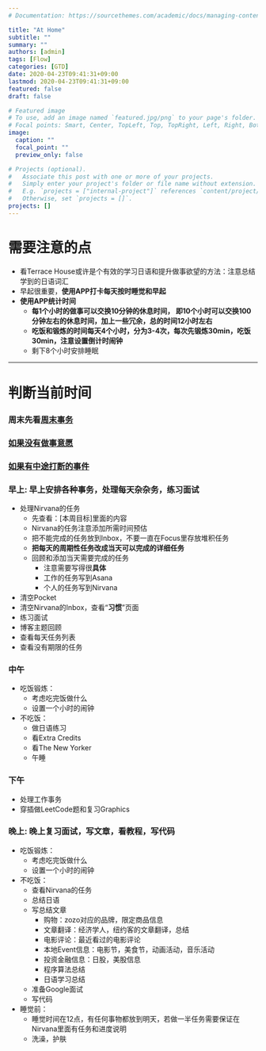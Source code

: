 ```yaml
---
# Documentation: https://sourcethemes.com/academic/docs/managing-content/

title: "At Home"
subtitle: ""
summary: ""
authors: [admin]
tags: [Flow]
categories: [GTD]
date: 2020-04-23T09:41:31+09:00
lastmod: 2020-04-23T09:41:31+09:00
featured: false
draft: false

# Featured image
# To use, add an image named `featured.jpg/png` to your page's folder.
# Focal points: Smart, Center, TopLeft, Top, TopRight, Left, Right, BottomLeft, Bottom, BottomRight.
image:
  caption: ""
  focal_point: ""
  preview_only: false

# Projects (optional).
#   Associate this post with one or more of your projects.
#   Simply enter your project's folder or file name without extension.
#   E.g. `projects = ["internal-project"]` references `content/project/deep-learning/index.md`.
#   Otherwise, set `projects = []`.
projects: []
---
```


# 需要注意的点

- 看Terrace House或许是个有效的学习日语和提升做事欲望的方法：注意总结学到的日语词汇
- 早起很重要，**使用APP打卡每天按时睡觉和早起**
- **使用APP统计时间**
  - **每1个小时的做事可以交换10分钟的休息时间， 即10个小时可以交换100分钟左右的休息时间，加上一些冗余，总的时间12小时左右**
  - **吃饭和锻炼的时间每天4个小时，分为3-4次，每次先锻炼30min，吃饭30min，注意设置倒计时闹钟**
  - 剩下8个小时安排睡眠

------



# 判断当前时间

### 周末先看[周末事务](../weekends)

### [如果没有做事意愿](../none-todo)

### [如果有中途打断的事件](../interruption)

### 早上: 早上安排各种事务，处理每天杂杂务，**练习面试**

- 处理Nirvana的任务
  - 先查看：[本周目标]里面的内容
  - Nirvana的任务注意添加所需时间预估
  - 把不能完成的任务放到Inbox，不要一直在Focus里存放堆积任务
  - **把每天的周期性任务改成当天可以完成的详细任务**
  - 回顾和添加当天需要完成的任务
    - 注意需要写得很**具体**
    - 工作的任务写到Asana
    - 个人的任务写到Nirvana
- 清空Pocket
- 清空Nirvana的Inbox，查看“**习惯**”页面
- 练习面试
- 博客主题回顾
- 查看每天任务列表
- 查看没有期限的任务

### 中午

- 吃饭锻炼：
  - 考虑吃完饭做什么
  - 设置一个小时的闹钟
- 不吃饭：
  - 做日语练习
  - 看Extra Credits
  - 看The New Yorker
  - 午睡

### 下午

- 处理工作事务
- 穿插做LeetCode题和复习Graphics

### 晚上: 晚上复习面试，写文章，看教程，写代码

- 吃饭锻炼：
  - 考虑吃完饭做什么
  - 设置一个小时的闹钟
- 不吃饭：
  - 查看Nirvana的任务 
  - 总结日语 
  - 写总结文章
    - 购物：zozo对应的品牌，限定商品信息
    - 文章翻译：经济学人，纽约客的文章翻译，总结
    - 电影评论：最近看过的电影评论
    - 本地Event信息：电影节，美食节，动画活动，音乐活动
    - 投资金融信息：日股，美股信息
    - 程序算法总结
    - 日语学习总结
  - 准备Google面试  
  - 写代码   
- 睡觉前：
  - 睡觉时间在12点，有任何事物都放到明天，若做一半任务需要保证在Nirvana里面有任务和进度说明
  - 洗澡，护肤

